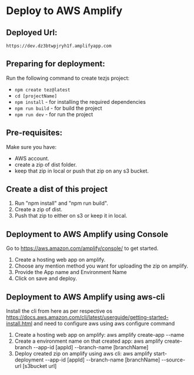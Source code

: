 # Deploy to AWS Amplify

## Deployed Url:
  `https://dev.dz3btwpjryh1f.amplifyapp.com`

## Preparing for deployment:
Run the following command to create tezjs project:
  - `npm create tez@latest`
  - `cd [projectName]`
  - `npm install` - for installing the required dependencies
  - `npm run build` - for build the project
  - `npm run dev` - for run the project

## Pre-requisites:
Make sure you have:
  - AWS account.
  - create a zip of dist folder.
  - keep that zip in local or push that zip on any s3 bucket.

## Create a dist of this project
1. Run "npm install" and "npm run build".
2. Create a zip of dist.
3. Push that zip to either on s3 or keep it in local.

## Deployment to AWS Amplify using Console
Go to https://aws.amazon.com/amplify/console/ to get started.
1. Create a hosting web app on amplify.
2. Choose any mention method you want for uploading the zip on amplify.
3. Provide the App name and Environment Name 
4. Click on save and deploy.

## Deployment to AWS Amplify using aws-cli
Install the cli from here as per respective os https://docs.aws.amazon.com/cli/latest/userguide/getting-started-install.html and need to configure aws using aws configure command
1. Create a hosting web app on amplify:
    aws amplify create-app --name <projectName>
2. Create a environment name on that created app:
    aws amplify create-branch --app-id [appId] --branch-name [branchName]
3. Deploy created zip on amplify using aws cli:
    aws amplify start-deployment --app-id [appId] --branch-name [branchName] --source-url [s3bucket url]

